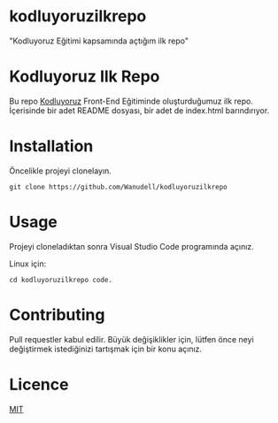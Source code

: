 # kodluyoruzilkrepo

"Kodluyoruz Eğitimi kapsamında açtığım ilk repo"

# Kodluyoruz Ilk Repo

Bu repo [Kodluyoruz](https://www.kodluyoruz.org/) Front-End Eğitiminde oluşturduğumuz ilk repo. İçerisinde bir adet README dosyası, bir adet de index.html barındırıyor.

# Installation

Öncelikle projeyi clonelayın.

`git clone https://github.com/Wanudell/kodluyoruzilkrepo`

# Usage

Projeyi cloneladıktan sonra Visual Studio Code programında açınız.

Linux için:

`cd kodluyoruzilkrepo
code.`

# Contributing

Pull requestler kabul edilir. Büyük değişiklikler için, lütfen önce neyi değiştirmek istediğinizi tartışmak için bir konu açınız.

# Licence

[MIT](https://choosealicense.com/)
